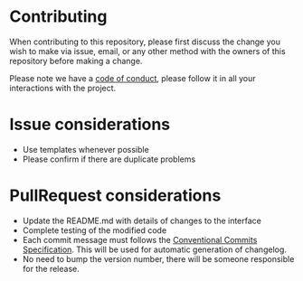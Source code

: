 # Contributing

When contributing to this repository, please first discuss the change you wish to make via issue, email, or any other method with the owners of this repository before making a change.

Please note we have a [code of conduct](https://github.com/Val-istar-Guo/rehype-prism/blob/master/.github/CODE_OF_CONDUCT.md), please follow it in all your interactions with the project.


# Issue considerations

* Use templates whenever possible
* Please confirm if there are duplicate problems


# PullRequest considerations

* Update the README.md with details of changes to the interface
* Complete testing of the modified code
* Each commit message must follows the [Conventional Commits Specification](https://conventionalcommits.org/). This will be used for automatic generation of changelog.
* No need to bump the version number, there will be someone responsible for the release.
